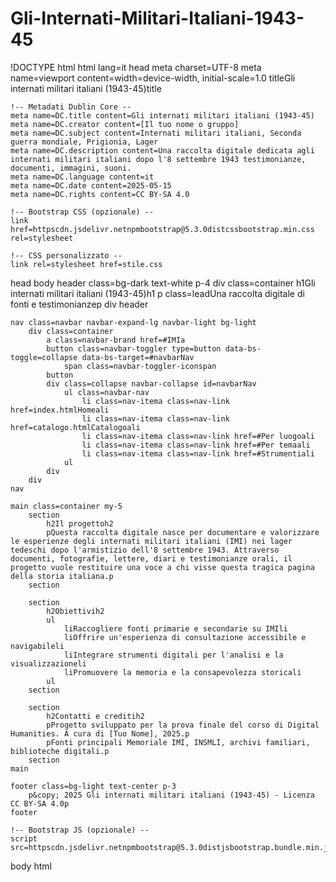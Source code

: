 # Gli-Internati-Militari-Italiani-1943-45
!DOCTYPE html
html lang=it
head
    meta charset=UTF-8
    meta name=viewport content=width=device-width, initial-scale=1.0
    titleGli internati militari italiani (1943-45)title

    !-- Metadati Dublin Core --
    meta name=DC.title content=Gli internati militari italiani (1943-45)
    meta name=DC.creator content=[Il tuo nome o gruppo]
    meta name=DC.subject content=Internati militari italiani, Seconda guerra mondiale, Prigionia, Lager
    meta name=DC.description content=Una raccolta digitale dedicata agli internati militari italiani dopo l'8 settembre 1943 testimonianze, documenti, immagini, suoni.
    meta name=DC.language content=it
    meta name=DC.date content=2025-05-15
    meta name=DC.rights content=CC BY-SA 4.0

    !-- Bootstrap CSS (opzionale) --
    link href=httpscdn.jsdelivr.netnpmbootstrap@5.3.0distcssbootstrap.min.css rel=stylesheet

    !-- CSS personalizzato --
    link rel=stylesheet href=stile.css
head
body
    header class=bg-dark text-white p-4
        div class=container
            h1Gli internati militari italiani (1943-45)h1
            p class=leadUna raccolta digitale di fonti e testimonianzep
        div
    header

    nav class=navbar navbar-expand-lg navbar-light bg-light
        div class=container
            a class=navbar-brand href=#IMIa
            button class=navbar-toggler type=button data-bs-toggle=collapse data-bs-target=#navbarNav
                span class=navbar-toggler-iconspan
            button
            div class=collapse navbar-collapse id=navbarNav
                ul class=navbar-nav
                    li class=nav-itema class=nav-link href=index.htmlHomeali
                    li class=nav-itema class=nav-link href=catalogo.htmlCatalogoali
                    li class=nav-itema class=nav-link href=#Per luogoali
                    li class=nav-itema class=nav-link href=#Per temaali
                    li class=nav-itema class=nav-link href=#Strumentiali
                ul
            div
        div
    nav

    main class=container my-5
        section
            h2Il progettoh2
            pQuesta raccolta digitale nasce per documentare e valorizzare le esperienze degli internati militari italiani (IMI) nei lager tedeschi dopo l'armistizio dell'8 settembre 1943. Attraverso documenti, fotografie, lettere, diari e testimonianze orali, il progetto vuole restituire una voce a chi visse questa tragica pagina della storia italiana.p
        section

        section
            h2Obiettivih2
            ul
                liRaccogliere fonti primarie e secondarie su IMIli
                liOffrire un'esperienza di consultazione accessibile e navigabileli
                liIntegrare strumenti digitali per l'analisi e la visualizzazioneli
                liPromuovere la memoria e la consapevolezza storicali
            ul
        section

        section
            h2Contatti e creditih2
            pProgetto sviluppato per la prova finale del corso di Digital Humanities. A cura di [Tuo Nome], 2025.p
            pFonti principali Memoriale IMI, INSMLI, archivi familiari, biblioteche digitali.p
        section
    main

    footer class=bg-light text-center p-3
        p&copy; 2025 Gli internati militari italiani (1943-45) - Licenza CC BY-SA 4.0p
    footer

    !-- Bootstrap JS (opzionale) --
    script src=httpscdn.jsdelivr.netnpmbootstrap@5.3.0distjsbootstrap.bundle.min.jsscript
body
html
